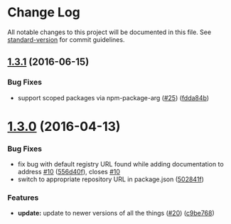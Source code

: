 # Change Log

All notable changes to this project will be documented in this file. See [standard-version](https://github.com/conventional-changelog/standard-version) for commit guidelines.

<a name="1.3.1"></a>
## [1.3.1](https://github.com/npm/npm-remote-ls/compare/v1.3.0...v1.3.1) (2016-06-15)


### Bug Fixes

* support scoped packages via npm-package-arg ([#25](https://github.com/npm/npm-remote-ls/issues/25)) ([fdda84b](https://github.com/npm/npm-remote-ls/commit/fdda84b))



<a name="1.3.0"></a>
# [1.3.0](https://github.com/npm/npm-remote-ls/compare/v1.2.0...v1.3.0) (2016-04-13)


### Bug Fixes

* fix bug with default registry URL found while adding documentation to address [#10](https://github.com/npm/npm-remote-ls/issues/10) ([556d40f](https://github.com/npm/npm-remote-ls/commit/556d40f)), closes [#10](https://github.com/npm/npm-remote-ls/issues/10)
* switch to appropriate repository URL in package.json ([502841f](https://github.com/npm/npm-remote-ls/commit/502841f))

### Features

* **update:** update to newer versions of all the things ([#20](https://github.com/npm/npm-remote-ls/issues/20)) ([c9be768](https://github.com/npm/npm-remote-ls/commit/c9be768))
